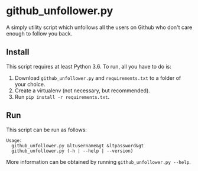 # github_unfollower.py

A simply utility script which unfollows all the users on Github
who don't care enough to follow you back.

## Install

This script requires at least Python 3.6. To run, all you have
to do is:

1. Download `github_unfollower.py` and `requirements.txt`
   to a folder of your choice.
2. Create a virtualenv (not necessary, but recommended).
3. Run `pip install -r requirements.txt`.

## Run

This script can be run as follows:

```
Usage:
  github_unfollower.py &ltusername&gt &ltpassword&gt
  github_unfollower.py (-h | --help | --version)
```

More information can be obtained by running
`github_unfollower.py --help`.
